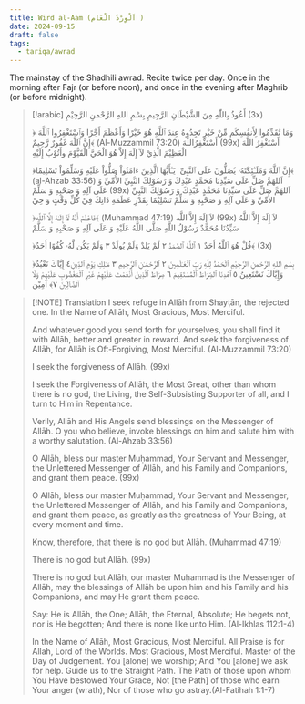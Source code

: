 ```yaml
---
title: Wird al-Aam (اَلْوِرْدُ الْعَام )
date: 2024-09-15
draft: false
tags:
  - tariqa/awrad
---
```

The mainstay of the Shadhili awrad. Recite twice per day. Once in the morning after Fajr (or before noon), and once in the evening after Maghrib (or before midnight).

> [!arabic]
> أَعُوذُ بِاللّٰهِ مِنَ الشَّيْطَانِ الرَّجِيمِ
> بِسْمِ اللهِ الرَّحْمنِ الرَّحِيْمِ (3x)
> 
> ﴿وَمَا تُقَدِّمُوا لِأَنفُسِكُم مِّنْ خَيْرٍ تَجِدُوهُ عِندَ ٱللَّهِ هُوَ خَيْرًا وَأَعْظَمَ أَجْرًا وَٱسْتَغْفِرُوا ٱللَّهَ  إِنَّ ٱللَّهَ غَفُورٌ رَّحِيمٌ﴾ (Al-Muzzammil 73:20)
> أَسْتَغْفِرُاللَّهَ (99x)
> أَسْتَغْفِرُ اللَّهَ الْعَظِيْمَ الَّذِيْ لآ إِلَهَ إِلاَّ هُوَ الْحَيَّ الْقَيُّوْمَ وأَتُوْبُ إِلَيْهِ
> 
> ﴿إِنَّ ٱللَّهَ وَمَلَـٰٓئِكَتَهُۥ يُصَلُّونَ عَلَى ٱلنَّبِىِّ  يَـٰٓأَيُّهَا ٱلَّذِينَ ءَامَنُواْ صَلُّواْ عَلَيْهِ وَسَلِّمُواْ تَسْلِيمًا﴾ (al-Ahzab 33:56)
> اَللهُمَّ صَلِّ عَلَى سَيِّدِنَا مُحَمَّدٍ عَبْدِكَ وَ رَسُوْلِكَ النَّبِيِّ الأُمِّيِّ وَ عَلَى آلِهِ وَ صَحْبِهِ وَ سَلِّمْ (99x)
> اَللهُمَّ صَلِّ عَلَى سَيِّدِنَا مُحَمَّدٍ عَبْدِكَ وَ رَسُوْلِكَ النَّبِيِّ الأُمِّيِّ وَ عَلَى آلِهِ وَ صَحْبِهِ وَ سَلِّمْ تَسْلِيْمًا بِقَدْرِ عَظَمَةِ ذَاتِكَ فِيْ كُلِّ وَقْتٍ وَ حِيْ
> 
> ﴿فَاعْلَمْ أَنَّهُ لَآ إِلَـٰهَ إِلَّا ٱللَّه﴾ (Muhammad 47:19)
> لاَ إِلَهَ إِلاَّ اللَّه (99x)
> لاَ إِلَهَ إِلاَّ اللَّهُ سَيِّدُنَا مُحَمَّدٌ رَسُوْلُ اللَّهِ صَلَّى اللَّهُ عَلَيْهِ وَ عَلَى آلِهِ وَ صَحْبِهِ وَ سَلَّمْ
> 
> ﴿قُلْ هُوَ ٱللَّهُ أَحَدٌ ١ ٱللَّهُ ٱلصَّمَدُ ٢ لَمْ يَلِدْ وَلَمْ يُولَدْ ٣ وَلَمْ يَكُن لَّهُۥ كُفُوًا أَحَدُ﴾ (3x)
> 
> ﴿بِسْمِ اللهِ الرَّحْمنِ الرَّحِيْمِ
> ٱلْحَمْدُ لِلَّهِ رَبِّ ٱلْعَـٰلَمِينَ ٢ ٱلرَّحْمَـٰنِ ٱلرَّحِيمِ ٣ مَـٰلِكِ يَوْمِ ٱلدِّينِ٤ إِيَّاكَ نَعْبُدُ وَإِيَّاكَ نَسْتَعِينُ ٥ ٱهْدِنَا ٱلصِّرَاطَ ٱلْمُسْتَقِيمَ ٦ صِرَاطَ ٱلَّذِينَ أَنْعَمْتَ عَلَيْهِمْ غَيْرِ ٱلْمَغْضُوبِ عَلَيْهِمْ وَلَا ٱلضَّآلِّينَ ٧﴾ آمِيْن

> [!NOTE] Translation
> I seek refuge in Allāh from Shayṭān, the rejected one.
> In the Name of Allāh, Most Gracious, Most Merciful.
> 
> And whatever good you send forth for yourselves, you shall find it with Allāh, better and greater in reward. And seek the forgiveness of Allāh, for Allāh is Oft-Forgiving, Most Merciful. (Al-Muzzammil 73:20)
> 
> I seek the forgiveness of Allāh. (99x)
> 
> I seek the Forgiveness of Allāh, the Most Great, other than whom there is no god, the Living, the Self-Subsisting Supporter of all, and I turn to Him in Repentance.
> 
> Verily, Allāh and His Angels send blessings on the Messenger of Allāh. O you who believe, invoke blessings on him and salute him with a worthy salutation. (Al-Ahzab 33:56)
> 
> O Allāh, bless our master Muḥammad, Your Servant and Messenger, the Unlettered Messenger of Allāh, and his Family and Companions, and grant them peace. (99x)
> 
> O Allāh, bless our master Muḥammad, Your Servant and Messenger, the Unlettered Messenger of Allāh, and his Family and Companions, and grant them peace, as greatly as the greatness of Your Being, at every moment and time.
> 
> Know, therefore, that there is no god but Allāh. (Muhammad 47:19)
> 
> There is no god but Allāh. (99x)
> 
> There is no god but Allāh, our master Muḥammad is the Messenger of Allāh, may the blessings of Allāh be upon him and his Family and his Companions, and may He grant them peace.
> 
> Say: He is Allāh, the One; Allāh, the Eternal, Absolute; He begets not, nor is He begotten; And there is none like unto Him. (Al-Ikhlas  112:1-4)
> 
> In the Name of Allāh, Most Gracious, Most Merciful. All Praise is for Allah, Lord of the Worlds. Most Gracious, Most Merciful. Master of the Day of Judgement. You [alone] we worship; And You [alone] we ask for help. Guide us to the Straight Path. The Path of those upon whom You Have bestowed Your Grace, Not [the Path] of those who earn Your anger (wrath), Nor of those who go astray.(Al-Fatihah 1:1-7)

